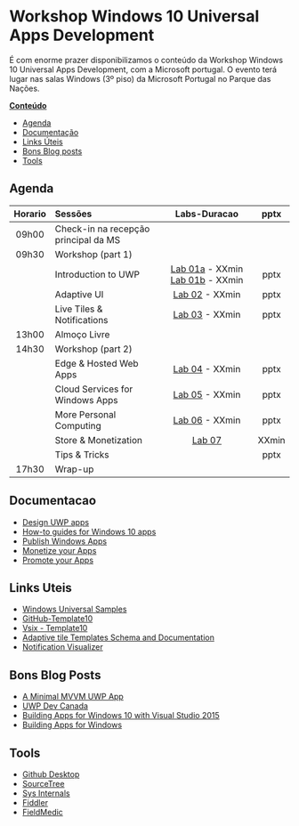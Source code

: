 # Workshop Windows 10 Universal Apps Development

É com enorme prazer disponibilizamos o conteúdo da Workshop Windows 10 Universal Apps Development, com a Microsoft portugal. O evento terá lugar nas salas Windows (3º piso) da Microsoft Portugal no Parque das Nações.

**[Conteúdo](#gitlab-flavored-markdown-gfm)**

* [Agenda](#agenda)
* [Documentação](#documentacao)
* [Links Úteis](#links-uteis)
* [Bons Blog posts](#bons-blog-posts)
* [Tools](#tools)

## Agenda
| Horario | Sessões | Labs-Duracao | pptx |
| :--------: | :-------- | :--------: | :--------: | 
| 09h00 | Check-in na recepção principal da MS |||
| 09h30 | Workshop (part 1)  |||
|  | Introduction to UWP | [Lab 01a](https://github.com/DXPortugal/WinDevWorkshop/blob/master/HOLs/Lab%2001a%20-%20Hello%20UWP%20World/Lab%20-%20Hello%20UWP%20World.docx) - XXmin  [Lab 01b](https://github.com/DXPortugal/WinDevWorkshop/blob/master/HOLs/Lab%2001b%20-%20Handling%20Navigation%20and%20Back/Lab%20-%20Handling%20Navigation%20and%20Back.docx?raw=true) - XXmin | pptx |
|  | Adaptive UI | [Lab 02](https://github.com/DXPortugal/WinDevWorkshop/blob/master/HOLs/Lab%2002%20-%20Adaptive%20UI/Lab%20-%20Building%20an%20Adaptive%20UI.docx?raw=true) - XXmin | pptx |
|  | Live Tiles & Notifications | [Lab 03](https://github.com/DXPortugal/WinDevWorkshop/blob/master/HOLs/Lab%2003%20-%20Live%20Tiles%20and%20Notifications/Lab%20-%20Live%20Tiles%20and%20Notifications%20(v1).docx?raw=true) - XXmin | pptx |
| 13h00  | Almoço Livre  |||
| 14h30  | Workshop (part 2)  |||
|  | Edge & Hosted Web Apps | [Lab 04](https://github.com/DXPortugal/WinDevWorkshop/blob/master/HOLs/Lab%2004%20-%20Hosted%20Web%20Apps/Lab%20-%20Hosted%20Web%20Apps.docx?raw=true) - XXmin | pptx |
|  | Cloud Services for Windows Apps | [Lab 05](https://github.com/DXPortugal/WinDevWorkshop/blob/master/HOLs/Lab%2005%20-%20Cloud%20Enabling%20Your%20App/Lab%20-%20Azure%20Mobile%20Apps.docx?raw=true) - XXmin | pptx |
|  | More Personal Computing | [Lab 06](https://github.com/DXPortugal/WinDevWorkshop/blob/master/HOLs/Lab%2006a%20-%20Speech%20Commands/Lab%20-%20Launching%20Apps%20with%20Speech%20Commands.docx?raw=true) - XXmin | pptx |
|  | Store & Monetization | [Lab 07](https://github.com/DXPortugal/WinDevWorkshop/blob/master/HOLs/Lab%2007a%20-%20Adding%20Advertisements/Lab%20-%20Integrating%20Ads.docx?raw=true) | XXmin | pptx |
|  | Tips & Tricks  || pptx |
| 17h30  | Wrap-up  |

## Documentacao

* [Design UWP apps](https://dev.windows.com/en-us/design)
* [How-to guides for Windows 10 apps](https://msdn.microsoft.com/library/windows/apps/xaml/mt244352.aspx)
* [Publish Windows Apps](https://dev.windows.com/en-us/publish)
* [Monetize your Apps](https://dev.windows.com/en-us/monetize)
* [Promote your Apps](https://dev.windows.com/en-us/store-promotion)

## Links Uteis
* [Windows Universal Samples](https://github.com/Microsoft/Windows-universal-samples/)
* [GitHub-Template10](https://github.com/Windows-XAML/Template10/)
* [Vsix - Template10](https://visualstudiogallery.msdn.microsoft.com/60bb885a-44e9-4cbf-a380-270803b3f6e5)
* [Adaptive tile Templates Schema and Documentation](http://blogs.msdn.com/b/tiles_and_toasts/archive/2015/06/30/adaptive-tile-templates-schema-and-documentation.aspx)
* [Notification Visualizer](https://www.microsoft.com/en-us/store/apps/notifications-visualizer/9nblggh5xsl1)

## Bons Blog Posts
* [A Minimal MVVM UWP App](http://blogs.msdn.com/b/johnshews_blog/archive/2015/09/09/a-minimal-mvvm-uwp-app.aspx) 
* [UWP Dev Canada](http://blogs.msdn.com/b/cdndevs/archive/tags/windows+10/)
* [Building Apps for Windows 10 with Visual Studio 2015](http://blogs.msdn.com/b/somasegar/archive/2015/07/29/building-apps-for-windows-10-with-visual-studio-2015.aspx)
* [Building Apps for Windows ](https://blogs.windows.com/buildingapps/)

## Tools
* [Github Desktop](https://desktop.github.com/)
* [SourceTree](https://www.sourcetreeapp.com/)
* [Sys Internals](https://technet.microsoft.com/en-us/sysinternals/bb545021.aspx)
* [Fiddler](http://www.telerik.com/fiddler)
* [FieldMedic](https://www.microsoft.com/en-us/store/apps/field-medic/9wzdncrfjb82)
